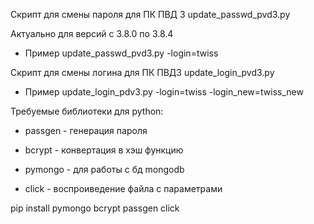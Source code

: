 Скрипт для смены  пароля для ПК ПВД 3 update_passwd_pvd3.py

Актуально для версий с 3.8.0 по 3.8.4

 * Пример update_passwd_pvd3.py -login=twiss

Скрипт для смены логина для ПК ПВД3 update_login_pvd3.py

 * Пример update_login_pdv3.py -login=twiss -login_new=twiss_new

Требуемые библиотеки для python:

 * passgen - генерация пароля
  
 * bcrypt - конвертация в хэш функцию 
  
 * pymongo - для работы с бд mongodb
  
 * click - воспроиведение файла с параметрами 


pip install pymongo bcrypt passgen click

